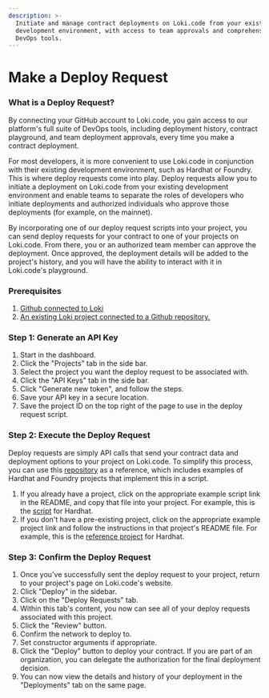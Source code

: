 ```yaml
---
description: >-
  Initiate and manage contract deployments on Loki.code from your existing
  development environment, with access to team approvals and comprehensive
  DevOps tools.
---
```


# Make a Deploy Request

### What is a Deploy Request?

By connecting your GitHub account to Loki.code, you gain access to our platform's full suite of DevOps tools, including deployment history, contract playground, and team deployment approvals, every time you make a contract deployment.

For most developers, it is more convenient to use Loki.code in conjunction with their existing development environment, such as Hardhat or Foundry. This is where deploy requests come into play. Deploy requests allow you to initiate a deployment on Loki.code from your existing development environment and enable teams to separate the roles of developers who initiate deployments and authorized individuals who approve those deployments (for example, on the mainnet).

By incorporating one of our deploy request scripts into your project, you can send deploy requests for your contract to one of your projects on Loki.code. From there, you or an authorized team member can approve the deployment. Once approved, the deployment details will be added to the project's history, and you will have the ability to interact with it in Loki.code's playground.

### Prerequisites

1. [Github connected to Loki](<README (1).md>)
2. [An existing Loki project](getting-started/how-to-create-a-new-project.md)[ connected to a Github repository.](getting-started/how-to-create-a-new-project.md)

### Step 1: Generate an API Key

1. Start in the dashboard.
2. Click the "Projects" tab in the side bar.
3. Select the project you want the deploy request to be associated with.
4. Click the "API Keys" tab in the side bar.
5. Click "Generate new token", and follow the steps.
6. Save your API key in a secure location.
7. Save the project ID on the top right of the page to use in the deploy request script.

### Step 2: Execute the Deploy Request

Deploy requests are simply API calls that send your contract data and deployment options to your project on Loki.code. To simplify this process, you can use this [repository](https://github.com/LokiCode-Inc/deploy-request) as a reference, which includes examples of Hardhat and Foundry projects that implement this in a script.

1. If you already have a project, click on the appropriate example script link in the README, and copy that file into your project. For example, this is the [script](https://github.com/LokiCode-Inc/deploy-request/blob/main/hardhat/scripts/deploy-request.ts) for Hardhat.
2. If you don't have a pre-existing project, click on the appropriate example project link and follow the instructions in that project's README file. For example, this is the [reference project](https://github.com/LokiCode-Inc/deploy-request/tree/main/hardhat) for Hardhat.

### Step 3: Confirm the Deploy Request

1. Once you've successfully sent the deploy request to your project, return to your project's page on Loki.code's website.
2. Click "Deploy" in the sidebar.
3. Click on the "Deploy Requests" tab.
4. Within this tab's content, you now can see all of your deploy requests associated with this project.
5. Click the "Review" button.
6. Confirm the network to deploy to.
7. Set constructor arguments if appropriate.
8. Click the "Deploy" button to deploy your contract. If you are part of an organization, you can delegate the authorization for the final deployment decision.
9. You can now view the details and history of your deployment in the "Deployments" tab on the same page.
